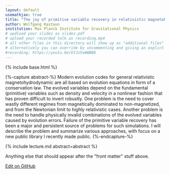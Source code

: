 ```yaml
---
layout: default
usemathjax: true
title: "The joy of primitive variable recovery in relativistic magnetohydrodynamics"
author: Wolfgang Kastaun
institution: Max Planck Institute for Gravitational Physics
# updload your slides as slides.pdf
# upload your recorded talk as recording.mp4
# all other files in this directory will show up as "additional files"
# alternatively you can override by uncommenting and giving an explict URL:
#recording: https://youtu.be/GYJzhxWWBB8
---
```

{% include base.html %}

{%-capture abstract-%}
Modern evolution codes for general relativistic magnetohydrodynamic are all based on evolution equations in form of 
a conservation law. The evolved variables depend on the fundamental (primitive) variables such as density and velocity 
in a nonlinear fashion that has proven difficult to invert robustly. One problem is the need to cover wastly different 
regimes from magnetically dominated to non-magnetized, and from the Newtonian limit to highly relativistic cases.
Another problem is the need to handle physically invalid combinations of the evolved variables caused by evolution 
errors. Failure of the primitive variable recovery has been a major and persistent source of problems for such 
simulations. I will describe the problem and summarize various approaches, with focus on a new public library I 
recently made public.
{%-endcapture-%}

<div class="col-xs-12" markdown="1">
{% include lecture.md abstract=abstract %}

Anything else that should appear after the "front matter" stuff above.

[Edit on GitHub](https://github.com/EinsteinToolkit/et2021uiuc/edit/master/{{page.path}})
</div>
